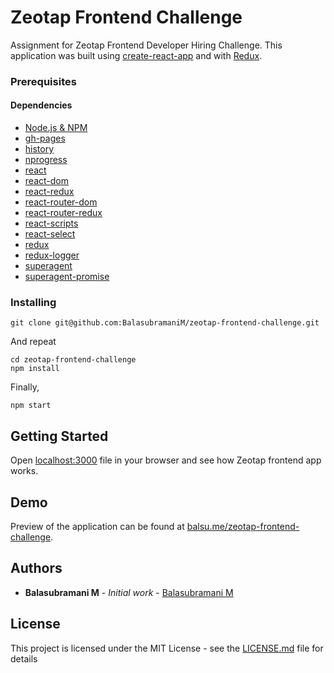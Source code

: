 # Zeotap Frontend Challenge

Assignment for Zeotap Frontend Developer Hiring Challenge. This application was built using [create-react-app](https://github.com/facebook/create-react-app) and with [Redux](https://redux.js.org/).

### Prerequisites

#### Dependencies

-   [Node.js & NPM](https://www.npmjs.com/package/download)
-   [gh-pages](https://www.npmjs.com/package/gh-pages)
-   [history](https://www.npmjs.com/package/history)
-   [nprogress](https://www.npmjs.com/package/nprogress)
-   [react](https://www.npmjs.com/package/react)
-   [react-dom](https://www.npmjs.com/package/react-dom)
-   [react-redux](https://www.npmjs.com/package/react-redux)
-   [react-router-dom](https://www.npmjs.com/package/react-router-dom)
-   [react-router-redux](https://www.npmjs.com/package/react-router-redux)
-   [react-scripts](https://www.npmjs.com/package/react-scripts)
-   [react-select](https://www.npmjs.com/package/react-select)
-   [redux](https://www.npmjs.com/package/redux)
-   [redux-logger](https://www.npmjs.com/package/redux-logger)
-   [superagent](https://www.npmjs.com/package/superagent)
-   [superagent-promise](https://www.npmjs.com/package/superagent-promise)

### Installing

```
git clone git@github.com:BalasubramaniM/zeotap-frontend-challenge.git
```

And repeat

```
cd zeotap-frontend-challenge
npm install
```

Finally,

```
npm start
```

## Getting Started

Open [localhost:3000](http://localhost:3000) file in your browser and see how Zeotap frontend app works.

## Demo

Preview of the application can be found at [balsu.me/zeotap-frontend-challenge](http://balsu.me/zeotap-frontend-challenge/).

## Authors

-   **Balasubramani M** - _Initial work_ - [Balasubramani M](https://github.com/balasubramanim)

## License

This project is licensed under the MIT License - see the [LICENSE.md](LICENSE.md) file for details
